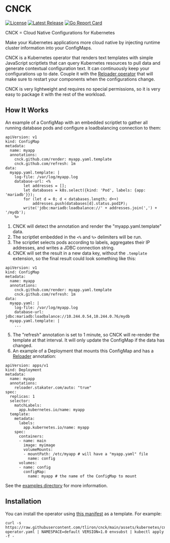 CNCK
====

[![License](https://img.shields.io/badge/License-Apache%202.0-blue.svg)](https://opensource.org/licenses/Apache-2.0)
[![Latest Release](https://img.shields.io/github/release/tliron/cnck.svg)](https://github.com/tliron/cnck/releases/latest)
[![Go Report Card](https://goreportcard.com/badge/github.com/tliron/cnck)](https://goreportcard.com/report/github.com/tliron/cnck)

CNCK = Cloud Native Configurations for Kubernetes

Make your Kubernetes applications more cloud native by injecting runtime cluster information into your
ConfigMaps.

CNCK is a Kubernetes operator that renders text templates with simple JavaScript scriptlets that can query
Kubernetes resources to pull data and generate contextual configuration text. It can continuously keep your
configurations up to date. Couple it with the [Reloader operator](https://github.com/stakater/Reloader) that
will make sure to restart your components when the configurations change.

CNCK is very lightweight and requires no special permissions, so it is very easy to package it with the rest
of the workload.


How It Works
------------

An example of a ConfigMap with an embedded scriptlet to gather all running database pods and configure a
loadbalancing connection to them:

```
apiVersion: v1
kind: ConfigMap
metadata:
  name: myapp
  annotations:
    cnck.github.com/render: myapp.yaml.template
    cnck.github.com/refresh: 1m
data:
  myapp.yaml.template: |
    log-file: /var/log/myapp.log
    database-url: <%
        let addresses = [];
        let databases = k8s.select({kind: 'Pod', labels: {app: 'mariadb'}});
        for (let d = 0; d < databases.length; d++)
            addresses.push(databases[d].status.podIP);
        write('jdbc:mariadb:loadbalance://' + addresses.join(',') + '/mydb');
    %>
```

1. CNCK will detect the annotation and render the "myapp.yaml.template" data.
2. The scriptlet embedded in the `<%` and `%>` delimiters will be run.
3. The scriptlet selects pods according to labels, aggregates their IP addresses, and writes a JDBC
   connection string.
4. CNCK will set the result in a new data key, without the `.template` extension, so the final
   result could look something like this:

```
apiVersion: v1
kind: ConfigMap
metadata:
  name: myapp
  annotations:
    cnck.github.com/render: myapp.yaml.template
    cnck.github.com/refresh: 1m
data:
  myapp.yaml: |
    log-file: /var/log/myapp.log
    database-url: jdbc:mariadb:loadbalance://10.244.0.54,10.244.0.76/mydb
  myapp.yaml.template: |
    ...
```

5. The "refresh" annotation is set to 1 minute, so CNCK will re-render the template at that interval.
   It will only update the ConfigMap if the data has changed.
6. An example of a Deployment that mounts this ConfigMap and has a
   [Reloader](https://github.com/stakater/Reloader) annotation:

```
apiVersion: apps/v1
kind: Deployment
metadata:
  name: myapp
  annotations:
    reloader.stakater.com/auto: "true"
spec:
  replicas: 1
  selector:
    matchLabels:
      app.kubernetes.io/name: myapp
  template:
    metadata:
      labels:
        app.kubernetes.io/name: myapp
    spec:
      containers:
      - name: main
        image: myimage
        volumeMounts:
        - mountPath: /etc/myapp # will have a "myapp.yaml" file
          name: config
      volumes:
      - name: config
        configMap:
          name: myapp # the name of the ConfigMap to mount
```

See the [examples directory](examples/) for more information.


Installation
------------

You can install the operator using [this manifest](assets/kubernetes/cnck-operator.yaml) as a template.
For example:

    curl -s https://raw.githubusercontent.com/tliron/cnck/main/assets/kubernetes/cnck-operator.yaml | NAMESPACE=default VERSION=1.0 envsubst | kubectl apply -f -
